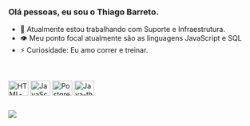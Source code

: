 ### Olá pessoas, eu sou o Thiago Barreto.

- 🔭 Atualmente estou trabalhando com Suporte e Infraestrutura.
- 👁️ Meu ponto focal atualmente são as linguagens JavaScript e SQL
- ⚡ Curiosidade: Eu amo correr e treinar.

##

<div style="display: inline_block"><br>
  <img align="center" alt="HTML-th" height="30" width="40" src="https://cdn.jsdelivr.net/gh/devicons/devicon@latest/icons/python/python-original.svg">
  <img align="center" alt="JavaScript-th" height="30" width="40" src="https://cdn.jsdelivr.net/gh/devicons/devicon@latest/icons/javascript/javascript-original.svg">
  <img align="center" alt="Postgresql-th" height="30" width="40" src="https://cdn.jsdelivr.net/gh/devicons/devicon/icons/postgresql/postgresql-original.svg"> 
  <img align="center" alt="Java-th" height="30" width="40" src="https://cdn.jsdelivr.net/gh/devicons/devicon@latest/icons/java/java-original.svg">

  
</div>

##

<div>
  <a href="https://www.linkedin.com/in/thiago-barreto-3650311b8/" target="_blank"><img src="https://img.shields.io/badge/-LinkedIn-%230077B5?style=for-the-badge&logo=linkedin&logoColor=white" target="_blank"></a>
